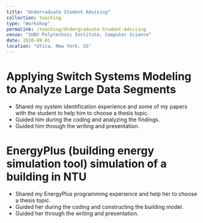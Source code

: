 ```yaml
---
title: "Underraduate Student Advising"
collection: teaching
type: "Workshop"
permalink: /teaching/Undergraduate-Student-Advising
venue: "SUNY Polytechnic Institute, Computer Science"
date: 2020-09-01
location: "Utica, New York, US"
---
```


Applying Switch Systems Modeling to Analyze Large Data Segments
======

* Shared my system identification experience and some of my papers with the student to help him to choose a thesis topic.
* Guided him during the coding and analyzing the findings.
* Guided him through the writing and presentation.

EnergyPlus (building energy simulation tool) simulation of a building in NTU
======

* Shared my EnergyPlus programming experience and help her to choose a thesis topic.
* Guided her during the coding and constructing the building model.
* Guided her through the writing and presentation.


